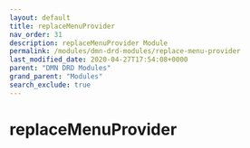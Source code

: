 ```yaml
---
layout: default
title: replaceMenuProvider
nav_order: 31
description: replaceMenuProvider Module
permalink: /modules/dmn-drd-modules/replace-menu-provider
last_modified_date: 2020-04-27T17:54:08+0000
parent: "DMN DRD Modules"
grand_parent: "Modules"
search_exclude: true
---
```


# replaceMenuProvider

